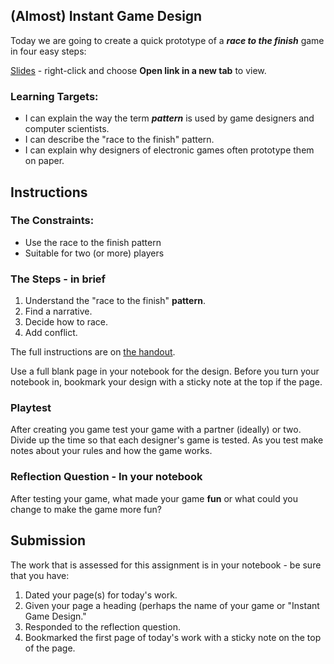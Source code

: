 [//]: # (<p><iframe src="https://douglasurner.github.io/GDP1/units/0/assignments/U0.4-elements-of-a-game/" width="100%" height="666px"></iframe></p>)

[slides]: https://docs.google.com/presentation/d/1ERxw06mcIuoDibcj6FqIWg8tJypgAelR2NswMEg0JIo/edit?usp=sharing
[handout]: https://docs.google.com/document/d/1ZRybnTi7oD4AgrY_1ax-MAQXkqkocGvlqawwnpknLVM/edit?usp=sharing

## (Almost) Instant Game Design

Today we are going to create a quick prototype of a ***race to the finish*** game in four easy steps:

[Slides][slides] - right-click and choose **Open link in a new tab** to view.

### Learning Targets:

* I can explain the way the term ***pattern*** is used by game designers and computer scientists.
* I can describe the "race to the finish" pattern.
* I can explain why designers of electronic games often prototype them on paper.

## Instructions

### The Constraints:
* Use the race to the finish pattern
* Suitable for two (or more) players

### The Steps - in brief
1. Understand the "race to the finish" **pattern**.
2. Find a narrative.
3. Decide how to race.
4. Add conflict.

The full instructions are on [the handout](https://docs.google.com/document/d/1ZRybnTi7oD4AgrY_1ax-MAQXkqkocGvlqawwnpknLVM/edit?usp=sharing).

Use a full blank page in your notebook for the design. Before you turn your notebook in, bookmark your design with a sticky note at the top if the page.

### Playtest

After creating you game test your game with a partner (ideally) or two. Divide up the time so that each designer's game is tested. As you test make notes about your rules and how the game works.

### Reflection Question - In your notebook

After testing your game, what made your game **fun** or what could you change to make the game more fun?

## Submission

The work that is assessed for this assignment is in your notebook - be sure that you have:
1. Dated your page(s) for today's work.
1. Given your page a heading (perhaps the name of your game or "Instant Game Design."
1. Responded to the reflection question.
1. Bookmarked the first page of today's work with a sticky note on the top of the page.
